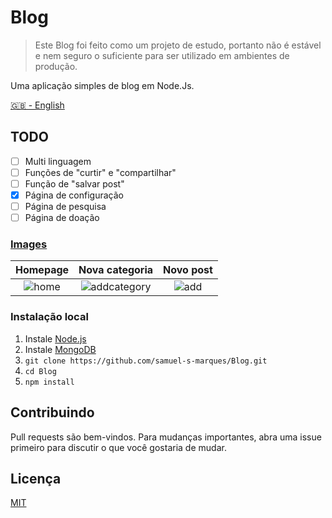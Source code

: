 # Blog
> Este Blog foi feito como um projeto de estudo, portanto não é estável e nem seguro o suficiente para ser utilizado em ambientes de produção.

Uma aplicação simples de blog em Node.Js.

[🇬🇧 - English](./README.md)

## TODO
- [ ] Multi linguagem
- [ ] Funções de "curtir" e "compartilhar"
- [ ] Função de "salvar post"
- [x] Página de configuração
- [ ] Página de pesquisa
- [ ] Página de doação

### [Images](https://imgur.com/a/smMON1d)

| Homepage | Nova categoria | Novo post
|:---------------------------------------:|:-----------------------------------:|:-------------------------------:|
| ![home](https://i.imgur.com/QVK8smH.png) | ![addcategory](https://i.imgur.com/Vkt45gG.png) | ![add](https://i.imgur.com/RS0bFwG.png)

### Instalação local
1. Instale [Node.js](https://nodejs.org/pt-br/)
2. Instale [MongoDB](https://www.mongodb.com/pt-br)
3. ```git clone https://github.com/samuel-s-marques/Blog.git```
4. ```cd Blog```
5. ```npm install```

## Contribuindo
Pull requests são bem-vindos. Para mudanças importantes, abra uma issue primeiro para discutir o que você gostaria de mudar.

## Licença
[MIT](https://choosealicense.com/licenses/mit/)
